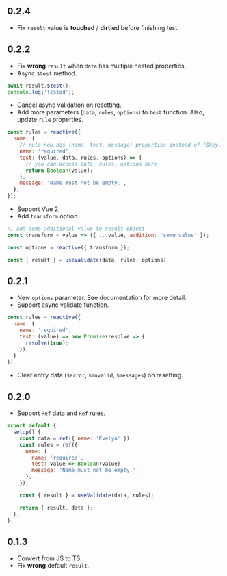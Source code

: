 ## 0.2.4

- Fix `result` value is **touched** / **dirtied** before finishing test.

## 0.2.2

- Fix **wrong** `result` when `data` has multiple nested properties.
- Async `$test` method.

```js
await result.$test();
console.log('Tested');
```

- Cancel async validation on resetting.
- Add more parameters (`data`, `rules`, `options`) to `test` function. Also, update `rule` properties.

```js
const rules = reactive({
  name: {
    // rule now has (name, test, message) properties instead of ($key, $test, $message) properties
    name: 'required',
    test: (value, data, rules, options) => {
      // you can access data, rules, options here
      return Boolean(value);
    },
    message: 'Name must not be empty.',
  },
});
```

- Support Vue 2.
- Add `transform` option.

```js
// add some additional value to result object
const transform = value => ({ ...value, addition: 'some value' });

const options = reactive({ transform });

const { result } = useValidate(data, rules, options);
```

## 0.2.1

- New `options` parameter. See documentation for more detail.
- Support async validate function.

```js
const rules = reactive({
  name: {
    name: 'required',
    test: (value) => new Promise(resolve => {
      resolve(true);
    });
  }
})
```

- Clear entry data (`$error`, `$invalid`, `$messages`) on resetting.

## 0.2.0

- Support `Ref` data and `Ref` rules.

```js
export default {
  setup() {
    const data = ref({ name: 'Evelyn' });
    const rules = ref({
      name: {
        name: 'required',
        test: value => Boolean(value),
        message: 'Name must not be empty.',
      },
    });

    const { result } = useValidate(data, rules);

    return { result, data };
  },
};
```

## 0.1.3

- Convert from JS to TS.
- Fix **wrong** default `result`.
